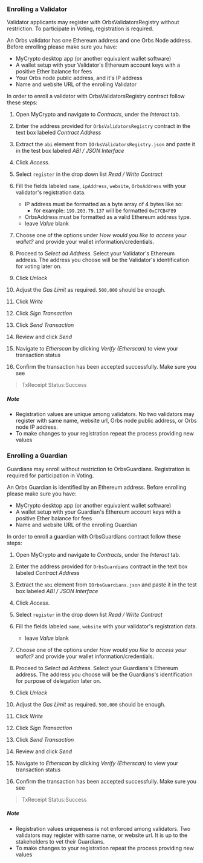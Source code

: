### Enrolling a Validator

Validator applicants may register with OrbsValidatorsRegistry without 
restriction. To participate in Voting, registration is required. 

An Orbs validator has one Ethereum address and one Orbs Node address.
Before enrolling please make sure you have:

 - MyCrypto desktop app (or another equivalent wallet software)
 - A wallet setup with your Validator's Ethereum account keys with a positive Ether balance for fees
 - Your Orbs node public address, and it's IP address
 - Name and website URL of the enrolling Validator 
 
In order to enroll a validator with OrbsValidatorsRegistry contract follow these
steps:

1. Open MyCrypto and navigate to *Contracts*, under the *Interact* tab.
1. Enter the address provided for `OrbsValidatorsRegistry` contract in the text 
box labeled *Contract Address*
1. Extract the `abi` element from `IOrbsValidatorsRegistry.json` and paste it 
in the test box labeled *ABI / JSON Interface*
1. Click *Access*.
1. Select `register` in the drop down list *Read / Write Contract*
1. Fill the fields labeled `name`, `ipAddress`, `website`, `OrbsAddress` 
with your validator's registration data.
    - IP address must be formatted as a byte array of 4 bytes like so: 
        - for example: `199.203.79.137` will be formatted `0xC7CB4F89`
    - OrbsAddress must be formatted as a valid Ethereum address type.
    - leave *Value* blank
1. Choose one of the options under *How would you like to access your wallet?*
and provide your wallet information/credentials.
1. Proceed to *Select ad Address*. Select your Validator's Ethereum address. 
The address you choose will be the Validator's identification for voting later on.
1. Click *Unlock*
1. Adjust the *Gas Limit* as required. `500,000` should be enough.
1. Click *Write* 
1. Click *Sign Transaction*
1. Click *Send Transaction*

1. Review and click *Send*

1. Navigate to *Etherscan* by clicking *Verify (Etherscan)* to view your 
transaction status

1. Confirm the transaction has been accepted successfully. 
Make sure you see 
> TxReceipt Status:Success

##### Note
* Registration values are unique among validators. No two validators may register
with same name, website url, Orbs node public address, or Orbs node IP address. 
* To make changes to your registration repeat the process providing new values
 
 

### Enrolling a Guardian

Guardians may enroll without restriction to OrbsGuardians. Registration is 
required for participation in Voting.

An Orbs Guardian is identified by an Ethereum address.
Before enrolling please make sure you have:

 - MyCrypto desktop app (or another equivalent wallet software)
 - A wallet setup with your Guardian's Ethereum account keys with a positive Ether balance for fees
 - Name and website URL of the enrolling Guardian 
 
In order to enroll a guardian with OrbsGuardians contract follow these
steps:

1. Open MyCrypto and navigate to *Contracts*, under the *Interact* tab.
1. Enter the address provided for `OrbsGuardians` contract in the text 
box labeled *Contract Address*
1. Extract the `abi` element from `IOrbsGuardians.json` and paste it 
in the test box labeled *ABI / JSON Interface*
1. Click *Access*.
1. Select `register` in the drop down list *Read / Write Contract*
1. Fill the fields labeled `name`, `website` 
with your validator's registration data.
    - leave *Value* blank
1. Choose one of the options under *How would you like to access your wallet?*
and provide your wallet information/credentials.
1. Proceed to *Select ad Address*. Select your Guardians's Ethereum address. 
The address you choose will be the Guardians's identification for purpose
 of delegation later on.
1. Click *Unlock*
1. Adjust the *Gas Limit* as required. `500,000` should be enough.
1. Click *Write* 
1. Click *Sign Transaction*
1. Click *Send Transaction*

1. Review and click *Send*

1. Navigate to *Etherscan* by clicking *Verify (Etherscan)* to view your 
transaction status

1. Confirm the transaction has been accepted successfully. 
Make sure you see 
> TxReceipt Status:Success

##### Note
* Registration values uniqueness is not enforced among validators. 
Two validators may register with same name, or website url. It is up to 
the stakeholders to vet their Guardians. 
* To make changes to your registration repeat the process providing new values
 
 

